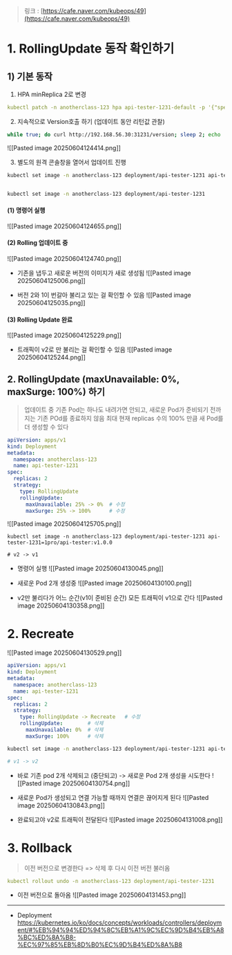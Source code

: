 > 링크 : [https://cafe.naver.com/kubeops/49](https://cafe.naver.com/kubeops/49)

# 1. RollingUpdate 동작 확인하기 
## 1) 기본 동작 

1. HPA minReplica 2로 변경 
```yaml  
kubectl patch -n anotherclass-123 hpa api-tester-1231-default -p '{"spec":{"minReplicas":2}}'
```


2. 지속적으로 Version호출 하기 (업데이트 동안 리턴값 관찰)

```bash
while true; do curl http://192.168.56.30:31231/version; sleep 2; echo ''; done;
```
![[Pasted image 20250604124414.png]]


3. 별도의 원격 콘솔창을 열어서 업데이트 진행
```bash
kubectl set image -n anotherclass-123 deployment/api-tester-1231 api-tester-1231=1pro/api-tester:v2.0.0


kubectl set image -n anotherclass-123 deployment/api-tester-1231
```

#### (1) 명령어 실행 
![[Pasted image 20250604124655.png]]

#### (2) Rolling 업데이트 중 
![[Pasted image 20250604124740.png]]

- 기존을 냅두고 새로운 버전의 이미지가 새로 생성됨
![[Pasted image 20250604125006.png]]

- 버전 2와 1이 번갈아 불리고 있는 걸 확인할 수 있음 
![[Pasted image 20250604125035.png]]

#### (3) Rolling Update 완료 

![[Pasted image 20250604125229.png]]
- 트래픽이 v2로 만 불리는 걸 확인할 수 있음 
![[Pasted image 20250604125244.png]]


## 2. RollingUpdate (maxUnavailable: 0%, maxSurge: 100%) 하기
> 업데이트 중 기존 Pod는 하나도 내려가면 안되고, 새로운 Pod가 준비되기 전까지는 기존 POd를 종료하지 않음
> 최대 현재 replicas 수의 100% 만큼 새 Pod를 더 생성할 수 있다 

```yaml
apiVersion: apps/v1
kind: Deployment
metadata:
  namespace: anotherclass-123
  name: api-tester-1231
spec:
  replicas: 2
  strategy:
    type: RollingUpdate
    rollingUpdate:
      maxUnavailable: 25% -> 0%  # 수정
      maxSurge: 25% -> 100%      # 수정
```

![[Pasted image 20250604125705.png]]
```shell
kubectl set image -n anotherclass-123 deployment/api-tester-1231 api-tester-1231=1pro/api-tester:v1.0.0  

# v2 -> v1
```

- 명령어 실행 
![[Pasted image 20250604130045.png]]

- 새로운 Pod 2개 생성중
![[Pasted image 20250604130100.png]]

- v2만 불리다가 어느 순간(v1이 준비된 순간) 모든 트래픽이 v1으로 간다 
![[Pasted image 20250604130358.png]]

# 2. Recreate


![[Pasted image 20250604130529.png]]

```yaml
apiVersion: apps/v1
kind: Deployment
metadata:
  namespace: anotherclass-123
  name: api-tester-1231
spec:
  replicas: 2
  strategy:
    type: RollingUpdate -> Recreate   # 수정
    rollingUpdate:        # 삭제
      maxUnavailable: 0%  # 삭제
      maxSurge: 100%      # 삭제
```


```bash
kubectl set image -n anotherclass-123 deployment/api-tester-1231 api-tester-1231=1pro/api-tester:v2.0.0

# v1 -> v2
```

- 바로 기존 pod 2개 삭제되고 (중단되고) -> 새로운 Pod 2개 생성을 시도한다 
![[Pasted image 20250604130754.png]]

- 새로운 Pod가 생성되고 연결 가능할 때까지 연결은 끊어지게 된다 
![[Pasted image 20250604130843.png]]
- 완료되고야 v2로 트래픽이 전달된다 
![[Pasted image 20250604131008.png]]


# 3. Rollback
> 이전 버전으로 변경한다 => 삭제 후 다시 이전 버전 불러옴 

```yaml
kubectl rollout undo -n anotherclass-123 deployment/api-tester-1231
```

- 이전 버전으로 돌아옴
![[Pasted image 20250604131453.png]]


---
- Deployment 
https://kubernetes.io/ko/docs/concepts/workloads/controllers/deployment/#%EB%94%94%ED%94%8C%EB%A1%9C%EC%9D%B4%EB%A8%BC%ED%8A%B8-%EC%97%85%EB%8D%B0%EC%9D%B4%ED%8A%B8
